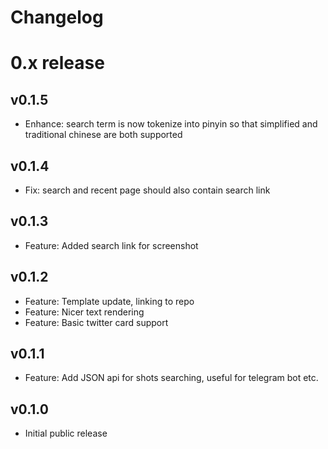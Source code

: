 
Changelog
=========


# 0.x release

## v0.1.5

- Enhance: search term is now tokenize into pinyin so that simplified and traditional chinese are both supported

## v0.1.4

- Fix: search and recent page should also contain search link

## v0.1.3

- Feature: Added search link for screenshot

## v0.1.2

- Feature: Template update, linking to repo
- Feature: Nicer text rendering
- Feature: Basic twitter card support

## v0.1.1

- Feature: Add JSON api for shots searching, useful for telegram bot etc.

## v0.1.0

- Initial public release
